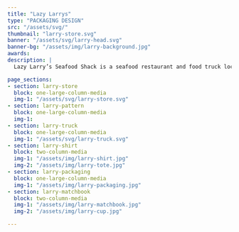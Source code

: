 ```yaml
---
title: "Lazy Larrys"
type: "PACKAGING DESIGN"
src: "/assets/svg/"
thumbnail: "larry-store.svg"
banner: "/assets/svg/larry-head.svg"
banner-bg: "/assets/img/larry-background.jpg"
awards:
description: |
  Lazy Larry’s Seafood Shack is a seafood restaurant and food truck located in Portland, ME that focuses on community and the food we serve them. The primary audience are the folks who hang out by the docks all day working on their boats. The owners of Lazy Larry's are Portland natives who pride food and the community it brings over everything. I wanted the branding to really speak to the east coast natives with those gloomy colors. Lazy Larry's is serious about their food, but comical when it comes to everything else. The logo mark is meant to be a crude joke, where Larry is met with his crude fait of being cooked into a delicious stew. He shouldn't of been so lazy!   

page_sections:
- section: larry-store
  block: one-large-column-media
  img-1: "/assets/svg/larry-store.svg"
- section: larry-pattern
  block: one-large-column-media
  img-1:
- section: larry-truck
  block: one-large-column-media
  img-1: "/assets/svg/larry-truck.svg"
- section: larry-shirt
  block: two-column-media
  img-1: "/assets/img/larry-shirt.jpg"
  img-2: "/assets/img/larry-tote.jpg"
- section: larry-packaging
  block: one-large-column-media
  img-1: "/assets/img/larry-packaging.jpg"
- section: larry-matchbook
  block: two-column-media
  img-1: "/assets/img/larry-matchbook.jpg"
  img-2: "/assets/img/larry-cup.jpg"

---
```

